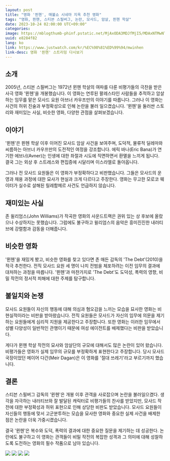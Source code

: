```yaml
---
layout: post
title: "영화 '뮌헨', 매불쇼 시네마 지옥 추천 영화"
tags: "영화, 뮌헨, 스티븐 스필버그, 논란, 모사드, 암살, 뮌헨 학살"
date: 2023-10-24 02:00:00 UTC+09:00"
categories: 
image: https://mblogthumb-phinf.pstatic.net/MjAxODA3MDJfMjI5/MDAxNTMwNTIwNzkzMTg2.d5u2XH0x9HwGGvJ9EwWVlxPuv8YYZjpdnaLde2gIio0g.ag7rpStwOohj-BdRSvfd0dRjte1YAI3J8B4tM6YpOwgg.PNG.i_amsohappy/%EB%AE%8C%ED%97%A81.png?type=w800
uuid: e8284f82
lang: ko
link: https://www.justwatch.com/kr/%EC%98%81%ED%99%94/mwinhen
link-desc: 영화 '뮌헨' 스트리밍 다시보기
---
```


## 소개
2005년, 스티븐 스필버그는 1972년 뮌헨 학살의 여파를 다룬 비평가들의 극찬을 받은 사극 영화 '뮌헨'을 개봉했습니다. 이 영화는 연루된 팔레스타인 사람들을 추적하고 암살하는 임무를 맡은 모사드 요원 아브너 카우프만의 이야기를 따릅니다. 그러나 이 영화는 사건의 허위 진술과 부정확성으로 인해 논란을 불러 일으켰습니다. '뮌헨'을 둘러싼 스토리와 재미있는 사실, 비슷한 영화, 다양한 관점을 살펴보겠습니다.


## 이야기
'뮌헨'은 뮌헨 학살 이후 이어진 모사드 암살 사건을 보여주며, 도덕적, 물류적 딜레마와 씨름하는 아브너 카우프만의 도전적인 여정을 강조합니다. 에릭 바나(Eric Bana)가 연기한 에브너(Avner)는 인생에 대한 좌절과 시도에 직면하면서 환멸을 느끼게 됩니다. 결국 그는 외상 후 스트레스와 편집증에 시달리며 이스라엘로 돌아옵니다.

그러나 전 모사드 요원들은 이 영화가 부정확하다고 비판했습니다. 그들은 모사드의 운영과 채용 과정에 대한 묘사가 현실과 크게 다르다고 주장한다. 영화는 무고한 모로코 웨이터가 실수로 살해된 릴레함메르 사건도 언급하지 않습니다.


## 재미있는 사실
존 윌리엄스(John Williams)가 작곡한 영화의 사운드트랙은 권위 있는 상 후보에 올랐으나 수상하지는 못했습니다. 그럼에도 불구하고 윌리엄스의 음악은 흥미진진한 내러티브에 강렬함과 감동을 더해줍니다.


## 비슷한 영화
'뮌헨'을 재밌게 봤고, 비슷한 영화를 찾고 있다면 존 매든 감독의 'The Debt'(2010)을 적극 추천한다. 전직 모사드 요원 세 명이 나치 전범을 체포하려는 이전 임무의 결과에 대처하는 과정을 따릅니다. '뮌헨'과 마찬가지로 'The Debt'도 도덕성, 폭력의 영향, 비밀 작전의 정서적 피해에 대한 주제를 탐구합니다.


## 불일치와 논쟁
모사드 요원들이 자신의 행동에 대해 의심과 혐오감을 느끼는 모습을 묘사한 영화는 비현실적이라는 비판을 받아왔습니다. 전직 요원들은 모사드가 자신의 임무에 의문을 제기하는 요원들에게 심리적 지원을 제공한다고 주장합니다. 또한 영화는 이러한 임무에서 성별 다양성이 일반적인 관행이기 때문에 여성 에이전트를 배제했다는 비판을 받았습니다.

게다가 뮌헨 학살 작전의 묘사와 암살단의 규모에 대해서도 많은 논란이 있어 왔습니다. 비평가들은 영화가 실제 임무의 규모를 부정확하게 표현한다고 주장합니다. 당시 모사드 국장이었던 메이어 다간(Meir Dagan)은 이 영화를 '절대 쓰레기'라고 부르기까지 했습니다.


## 결론
스티븐 스필버그 감독의 '뮌헨'은 개봉 이후 관객을 사로잡으며 논란을 불러일으켰다. 생각을 자극하는 내러티브와 잘 발달된 캐릭터로 비평가들의 찬사를 받았지만, 모사드 작전에 대한 부정확성과 허위 표현으로 인해 상당한 비판도 받았습니다. 모사드 요원들이 자신들의 행동에 맞서 고군분투하는 모습을 묘사한 영화와 중요한 실제 사건을 배제한 점은 논란을 더욱 가중시켰습니다.

결국 '뮌헨'은 복수와 도덕, 폭력의 결과에 대한 중요한 질문을 제기하는 데 성공한다. 논란에도 불구하고 이 영화는 관객들이 비밀 작전의 복잡한 성격과 그 의미에 대해 성찰하도록 도전하는 영화의 필수 작품으로 남아 있습니다.


![](https://t1.daumcdn.net/movie/529eab6a9f8e4ae67aa0942d83dc5e559ff3788c)
![](https://mblogthumb-phinf.pstatic.net/MjAxOTA2MjBfMjQy/MDAxNTYxMDMxNTk1MTQy.YhCHUBLOX7sRAsO7mg9izZl9z22OkQgRsL7CoAQd_AUg.m03fL-Is0zdONsNU39_mrbW_5PqJGoAgjyG88x2RlHMg.JPEG.mofakr/7th_5%EC%9B%94_05.jpg?type=w800)
![](http://t1.daumcdn.net/cfile/13492F10B1836460AB)
![](https://image.cine21.com/resize/cine21/still/2006/0126/M0020044_munich_6[W578-].jpg)